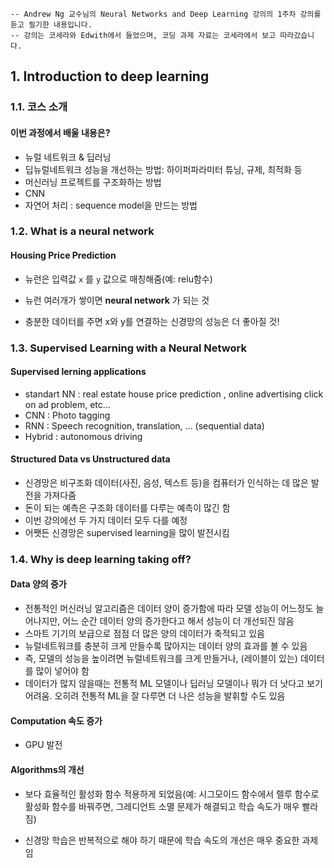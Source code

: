 ```
-- Andrew Ng 교수님의 Neural Networks and Deep Learning 강의의 1주차 강의를 듣고 필기한 내용입니다.
-- 강의는 코세라와 Edwith에서 들었으며, 코딩 과제 자료는 코세라에서 보고 따라갔습니다.
```

## 1. Introduction to deep learning

### 1.1. 코스 소개

#### 이번 과정에서 배울 내용은? 

- 뉴럴 네트워크 & 딥러닝
- 딥뉴럴네트워크 성능을 개선하는 방법: 하이퍼파라미터 튜닝, 규제, 최적화 등
- 머신러닝 프로젝트를 구조화하는 방법
- CNN
- 자연어 처리 :  sequence model을 만드는 방법



### 1.2. What is a neural network

#### Housing Price Prediction

- 뉴런은 입력값 `x` 를 `y` 값으로 매칭해줌(예: relu함수)

- 뉴런 여러개가 쌓이면 **neural network** 가 되는 것

- 충분한 데이터를 주면 x와 y를 연결하는 신경망의 성능은 더 좋아질 것!

  

### 1.3. Supervised Learning with a Neural Network

#### Supervised lerning applications

- standart NN : real estate house price prediction , online advertising click on ad problem, etc...
- CNN : Photo tagging
- RNN : Speech recognition, translation,  ... (sequential data)
- Hybrid : autonomous driving

#### Structured Data vs Unstructured data

- 신경망은 비구조화 데이터(사진, 음성, 텍스트 등)을 컴퓨터가 인식하는 데 많은 발전을 가져다줌 
- 돈이 되는 예측은 구조화 데이터를 다루는 예측이 많긴 함
- 이번 강의에선 두 가지 데이터 모두 다를 예정
- 어쨋든 신경망은 supervised learning을 많이 발전시킴

### 1.4. Why is deep learning taking off?

#### Data 양의 증가

- 전통적인 머신러닝 알고리즘은 데이터 양이 증가함에 따라 모델 성능이 어느정도 늘어나지만, 어느 순간 데이터 양의 증가한다고 해서 성능이 더 개선되진 않음
- 스마트 기기의 보급으로 점점 더 많은 양의 데이터가 축적되고 있음
- 뉴럴네트워크를 충분히 크게 만들수록 많아지는 데이터 양의 효과를 볼 수 있음
- 즉, 모델의 성능을 높이려면 뉴럴네트워크를 크게 만들거나, (레이블이 있는) 데이터를 많이 넣어야 함
- 데이터가 많지 않을때는 전통적 ML 모델이나 딥러닝 모델이나 뭐가 더 낫다고 보기 어려움. 오히려 전통적 ML을 잘 다루면 더 나은 성능을 발휘할 수도 있음

#### Computation 속도 증가

- GPU 발전

#### Algorithms의 개선

- 보다 효율적인 활성화 함수 적용하게 되었음(예: 시그모이드 함수에서 렐루 함수로 활성화 함수를 바꿔주면, 그레디언트 소멸 문제가 해결되고 학습 속도가 매우 빨라짐)

- 신경망 학습은 반복적으로 해야 하기 때문에 학습 속도의 개선은 매우 중요한 과제임
